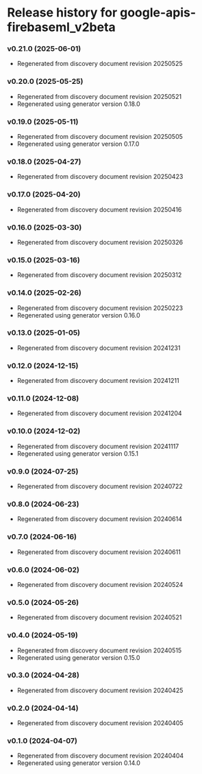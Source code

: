 # Release history for google-apis-firebaseml_v2beta

### v0.21.0 (2025-06-01)

* Regenerated from discovery document revision 20250525

### v0.20.0 (2025-05-25)

* Regenerated from discovery document revision 20250521
* Regenerated using generator version 0.18.0

### v0.19.0 (2025-05-11)

* Regenerated from discovery document revision 20250505
* Regenerated using generator version 0.17.0

### v0.18.0 (2025-04-27)

* Regenerated from discovery document revision 20250423

### v0.17.0 (2025-04-20)

* Regenerated from discovery document revision 20250416

### v0.16.0 (2025-03-30)

* Regenerated from discovery document revision 20250326

### v0.15.0 (2025-03-16)

* Regenerated from discovery document revision 20250312

### v0.14.0 (2025-02-26)

* Regenerated from discovery document revision 20250223
* Regenerated using generator version 0.16.0

### v0.13.0 (2025-01-05)

* Regenerated from discovery document revision 20241231

### v0.12.0 (2024-12-15)

* Regenerated from discovery document revision 20241211

### v0.11.0 (2024-12-08)

* Regenerated from discovery document revision 20241204

### v0.10.0 (2024-12-02)

* Regenerated from discovery document revision 20241117
* Regenerated using generator version 0.15.1

### v0.9.0 (2024-07-25)

* Regenerated from discovery document revision 20240722

### v0.8.0 (2024-06-23)

* Regenerated from discovery document revision 20240614

### v0.7.0 (2024-06-16)

* Regenerated from discovery document revision 20240611

### v0.6.0 (2024-06-02)

* Regenerated from discovery document revision 20240524

### v0.5.0 (2024-05-26)

* Regenerated from discovery document revision 20240521

### v0.4.0 (2024-05-19)

* Regenerated from discovery document revision 20240515
* Regenerated using generator version 0.15.0

### v0.3.0 (2024-04-28)

* Regenerated from discovery document revision 20240425

### v0.2.0 (2024-04-14)

* Regenerated from discovery document revision 20240405

### v0.1.0 (2024-04-07)

* Regenerated from discovery document revision 20240404
* Regenerated using generator version 0.14.0

